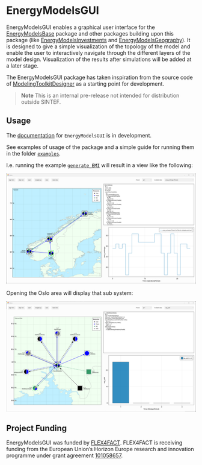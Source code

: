 # EnergyModelsGUI

<!---
[![Pipeline: passing](https://gitlab.sintef.no/clean_export/energymodelsbase.jl/badges/main/pipeline.svg)](https://gitlab.sintef.no/clean_export/energymodelsgui.jl/-/jobs)
[![Docs: stable](https://img.shields.io/badge/docs-stable-4495d1.svg)](https://clean_export.pages.sintef.no/energymodelsgui.jl)
[![Code Style: Blue](https://img.shields.io/badge/code%20style-blue-4495d1.svg)](https://github.com/invenia/BlueStyle)
--->
EnergyModelsGUI enables a graphical user interface for the [EnergyModelsBase](https://gitlab.sintef.no/clean_export/energymodelsbase.jl) package and other packages building upon this package (like [EnergyModelsInvestments](https://gitlab.sintef.no/clean_export/energymodelsinvestments.jl) and [EnergyModelsGeography](https://gitlab.sintef.no/clean_export/energymodelsgeography.jl)). It is designed to give a simple visualization of the topology of the model and enable the user to interactively navigate through the different layers of the model design. Visualization of the results after simulations will be added at a later stage.

The EnergyModelsGUI package has taken inspiration from the source code of [ModelingToolkitDesigner](https://github.com/bradcarman/ModelingToolkitDesigner.jl) as a starting point for development.

> **Note**
> This is an internal pre-release not intended for distribution outside SINTEF. 

## Usage

The [documentation](https://clean_export.pages.sintef.no/energymodelsgui.jl/) for `EnergyModelsGUI` is in development.

See examples of usage of the package and a simple guide for running them in the folder [`examples`](examples).

I.e. running the example [`generate_EMI`](examples/generate_EMI.jl) will result in a view like the following:

![Example image for generate_EMI](docs/src/figures/generate_EMI.png)

Opening the Oslo area will display that sub system:

![Example image for generate_EMI](docs/src/figures/generate_EMI_Oslo.png)

## Project Funding

EnergyModelsGUI was funded by [FLEX4FACT](https://flex4fact.eu/). FLEX4FACT is receiving funding from the European Union’s Horizon Europe research and innovation programme under grant agreement [101058657](https://doi.org/10.3030/101058657).
